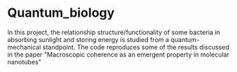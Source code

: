 # Quantum_biology
In this project, the relationship structure/functionality of some bacteria in absorbing sunlight 
and storing energy is studied from a quantum-mechanical standpoint. The code reproduces some of
the results discussed in the paper "Macroscopic coherence as an emergent property in molecular nanotubes"
